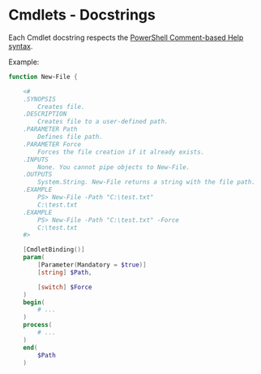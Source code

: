 # Cmdlets - Docstrings

Each Cmdlet docstring respects the [PowerShell Comment-based Help syntax](https://docs.microsoft.com/en-us/powershell/module/microsoft.powershell.core/about/about_comment_based_help?view=powershell-7.1).

Example:

```powershell
function New-File {

    <#
    .SYNOPSIS
        Creates file.
    .DESCRIPTION
        Creates file to a user-defined path.
    .PARAMETER Path
        Defines file path.
    .PARAMETER Force
        Forces the file creation if it already exists.
    .INPUTS
        None. You cannot pipe objects to New-File.
    .OUTPUTS
        System.String. New-File returns a string with the file path.
    .EXAMPLE
        PS> New-File -Path "C:\test.txt"
        C:\test.txt
    .EXAMPLE
        PS> New-File -Path "C:\test.txt" -Force
        C:\test.txt
    #>

    [CmdletBinding()]
    param(
        [Parameter(Mandatory = $true)]
        [string] $Path,

        [switch] $Force
    )
    begin(
        # ...
    )
    process(
        # ...
    )
    end(
        $Path
    )
```
